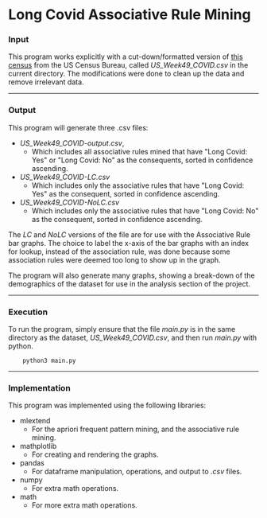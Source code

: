 # Long Covid Associative Rule Mining

### Input
This program works explicitly with a cut-down/formatted version of [this census](https://www.census.gov/programs-surveys/household-pulse-survey/datasets.html) from the US Census Bureau, called _US_Week49_COVID.csv_ in the current directory.
The modifications were done to clean up the data and remove irrelevant data. 

---
### Output

This program will generate three .csv files:
* _US_Week49_COVID-output.csv_,
  * Which includes all associative rules mined that have "Long Covid: Yes" or "Long Covid: No" as the consequents, sorted in confidence ascending.
* _US_Week49_COVID-LC.csv_
  * Which includes only the associative rules that have "Long Covid: Yes" as the consequent, sorted in confidence ascending.
* _US_Week49_COVID-NoLC.csv_
  * Which includes only the associative rules that have "Long Covid: No" as the consequent, sorted in confidence ascending.

The *LC* and *NoLC* versions of the file are for use with the Associative Rule bar graphs. The choice to label the x-axis of the bar graphs with an index for lookup, instead of the association rule, was done because some association rules were deemed too long to show up in the graph.

The program will also generate many graphs, showing a break-down of the demographics of the dataset for use in the analysis section of the project.

---
### Execution
To run the program, simply ensure that the file *main.py* is in the same directory as the dataset, *US_Week49_COVID.csv*, and then run *main.py* with python.

        python3 main.py
---

### Implementation
This program was implemented using the following libraries:
* mlextend
  * For the apriori frequent pattern mining, and the associative rule mining.
* mathplotlib
  * For creating and rendering the graphs.
* pandas
  * For dataframe manipulation, operations, and output to *.csv* files.
* numpy
  * For extra math operations.
* math
  * For more extra math operations.
